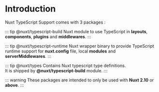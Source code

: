 # Introduction

Nuxt TypeScript Support comes with 3 packages :

::: tip @nuxt/typescript-build
Nuxt module to use TypeScript in **layouts**, **components**, **plugins** and **middlewares**.
:::

::: tip @nuxt/typescript-runtime
Nuxt wrapper binary to provide TypeScript runtime support for **nuxt.config** file, local **modules** and **serverMiddlewares**.
:::

::: tip @nuxt/types
Contains Nuxt typescript type definitions.  
It is shipped by **@nuxt/typescript-build** module.
:::

::: warning 
These packages are intended to only be used with **Nuxt 2.10** or **above**.
:::
